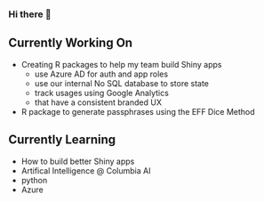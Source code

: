 ### Hi there 👋

<!--
**ryanbthomas/ryanbthomas** is a ✨ _special_ ✨ repository because its `README.md` (this file) appears on your GitHub profile.

Here are some ideas to get you started:

- 🔭 I’m currently working on ...
- 🌱 I’m currently learning ...
- 👯 I’m looking to collaborate on ...
- 🤔 I’m looking for help with ...
- 💬 Ask me about ...
- 📫 How to reach me: ...
- 😄 Pronouns: ...
- ⚡ Fun fact: ...
-->

## Currently Working On

* Creating R packages to help my team build Shiny apps 
  - use Azure AD for auth and app roles
  - use our internal No SQL database to store state
  - track usages using Google Analytics
  - that have a consistent branded UX
* R package to generate passphrases using the EFF Dice Method 

## Currently Learning

* How to build better Shiny apps
* Artifical Intelligence @ Columbia AI
* python
* Azure
